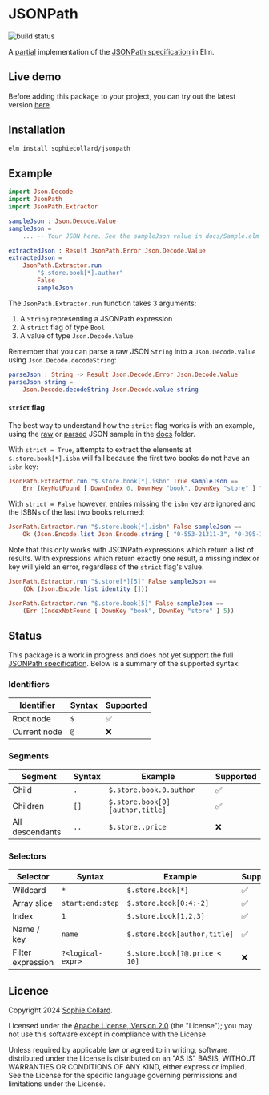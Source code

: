# JSONPath

![build status](https://github.com/sophiecollard/jsonpath/actions/workflows/build.yml/badge.svg)

A [partial](#status) implementation of the [JSONPath specification](https://www.rfc-editor.org/rfc/rfc9535) in Elm.

## Live demo

Before adding this package to your project, you can try out the latest version [here](https://jsonpath-demo.lon1.cdn.digitaloceanspaces.com/index.html).

## Installation

```sh
elm install sophiecollard/jsonpath
```

## Example

```elm
import Json.Decode
import JsonPath
import JsonPath.Extractor

sampleJson : Json.Decode.Value
sampleJson =
    ... -- Your JSON here. See the sampleJson value in docs/Sample.elm for instance.

extractedJson : Result JsonPath.Error Json.Decode.Value
extractedJson =
    JsonPath.Extractor.run
        "$.store.book[*].author"
        False
        sampleJson
```

The `JsonPath.Extractor.run` function takes 3 arguments:
  1. A `String` representing a JSONPath expression
  2. A `strict` flag of type `Bool`
  3. A value of type `Json.Decode.Value`

Remember that you can parse a raw JSON `String` into a `Json.Decode.Value` using `Json.Decode.decodeString`:

```elm
parseJson : String -> Result Json.Decode.Error Json.Decode.Value
parseJson string =
    Json.Decode.decodeString Json.Decode.value string
```

#### `strict` flag

The best way to understand how the `strict` flag works is with an example, using the [raw](docs/sample.json) or [parsed](docs/Sample.elm) JSON sample in the [docs](docs/) folder.

With `strict = True`, attempts to extract the elements at `$.store.book[*].isbn` will fail because the first two books do not have an `isbn` key:

```elm
JsonPath.Extractor.run "$.store.book[*].isbn" True sampleJson ==
    Err (KeyNotFound [ DownIndex 0, DownKey "book", DownKey "store" ] "isbn")
```

With `strict = False` however, entries missing the `isbn` key are ignored and the ISBNs of the last two books returned:

```elm
JsonPath.Extractor.run "$.store.book[*].isbn" False sampleJson ==
    Ok (Json.Encode.list Json.Encode.string [ "0-553-21311-3", "0-395-19395-8" ])
```

Note that this only works with JSONPath expressions which return a list of results. With expressions which return exactly one result, a missing index or key will yield an error, regardless of the `strict` flag's value.

```elm
JsonPath.Extractor.run "$.store[*][5]" False sampleJson ==
    (Ok (Json.Encode.list identity []))

JsonPath.Extractor.run "$.store.book[5]" False sampleJson ==
    (Err (IndexNotFound [ DownKey "book", DownKey "store" ] 5))
```

## Status

This package is a work in progress and does not yet support the full [JSONPath specification](https://www.rfc-editor.org/rfc/rfc9535). Below is a summary of the supported syntax:

### Identifiers

| Identifier   | Syntax | Supported |
| ------------ | ------ | --------- |
| Root node    | `$`    | ✅        |
| Current node | `@`    | ❌        |

### Segments

| Segment         | Syntax | Example                         | Supported |
| --------------- | ------ | ------------------------------- | --------- |
| Child           | `.`    | `$.store.book.0.author`         | ✅        |
| Children        | `[]`   | `$.store.book[0][author,title]` | ✅        |
| All descendants | `..`   | `$.store..price`                | ❌        |

### Selectors

| Selector          | Syntax            | Example                       | Supported |
| ----------------- | ----------------- | ----------------------------- | --------- |
| Wildcard          | `*`               | `$.store.book[*]`             | ✅        |
| Array slice       | `start:end:step`  | `$.store.book[0:4:-2]`        | ✅        |
| Index             | `1`               | `$.store.book[1,2,3] `        | ✅        |
| Name / key        | `name`            | `$.store.book[author,title]`  | ✅        |
| Filter expression | `?<logical-expr>` | `$.store.book[?@.price < 10]` | ❌        |

## Licence

Copyright 2024 [Sophie Collard](https://github.com/sophiecollard).

Licensed under the [Apache License, Version 2.0](http://www.apache.org/licenses/LICENSE-2.0) (the "License"); you may not use this software except in compliance with the License.

Unless required by applicable law or agreed to in writing, software distributed under the License is distributed on an "AS IS" BASIS, WITHOUT WARRANTIES OR CONDITIONS OF ANY KIND, either express or implied. See the License for the specific language governing permissions and limitations under the License.
